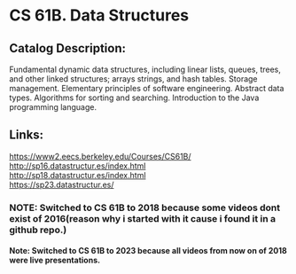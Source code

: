 # CS 61B. Data Structures
## Catalog Description: 
Fundamental dynamic data structures, including linear lists, queues, trees, and other linked structures; arrays strings, and hash tables. Storage management. Elementary principles of software engineering. Abstract data types. Algorithms for sorting and searching. Introduction to the Java programming language.

## Links:
https://www2.eecs.berkeley.edu/Courses/CS61B/ <br>
http://sp16.datastructur.es/index.html <br>
http://sp18.datastructur.es/index.html <br>
https://sp23.datastructur.es/

### NOTE: Switched to CS 61B to 2018 because some videos dont exist of 2016(reason why i started with it cause i found it in a github repo.)
#### Note: Switched to CS 61B to 2023 because all videos from now on of 2018 were live presentations.
